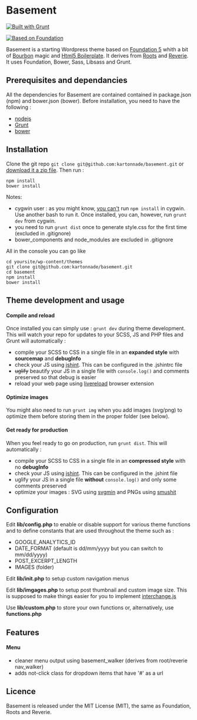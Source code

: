 Basement
========

[![Built with Grunt](https://cdn.gruntjs.com/builtwith.png)](http://gruntjs.com/)

[![Based on Foundation](http://foundation.zurb.com/assets/img/support/goodies/why-the-yeti.svg)](http://foundation.zurb.com/)

Basement is a starting Wordpress theme based on [Foundation 5](http://foundation.zurb.com/) whith a bit of [Bourbon](http://bourbon.io/) magic and [Html5 Boilerplate](http://html5boilerplate.com/).
It derives from [Roots](http://roots.io/) and [Reverie](http://themefortress.com/reverie/).
It uses Foundation, Bower, Sass, Libsass and Grunt.

## Prerequisites and dependancies
All the dependencies for Basement are contained contained in package.json (npm) and bower.json (bower).
Before installation, you need to have the following :
- [nodejs](http://nodejs.org/)
- [Grunt](http://gruntjs.com/)
- [bower](http://bower.io/) 

## Installation
Clone the git repo `git clone git@github.com:kartonnade/basement.git` or [download it a zip file](https://github.com/kartonnade/basement/archive/master.zip).
Then run :
````
npm install
bower install
````
Notes: 
- cygwin user : as you might know, [you can't](https://www.npmjs.org/doc/README.html) run `npm install` in cygwin. Use another bash to run it. Once installed, you can, however, run `grunt dev` from cygwin.
- you need to run `grunt dist` once to generate style.css for the first time (excluded in .gitignore)
- bower_components and node_modules are excluded in .gitignore

All in the console you can go like 
````
cd yoursite/wp-content/themes
git clone git@github.com:kartonnade/basement.git
cd basement
npm install
bower install
````

## Theme development and usage
#### Compile and reload
Once installed you can simply use : `grunt dev` during theme development.
This will watch your repo for updates to your SCSS, JS and PHP files and Grunt will automatically :
- compile your SCSS to CSS in a single file in an **expanded style** with **sourcemap** and **debugInfo**
- check your JS using [jshint](http://www.jshint.com/). This can be configured in the .jshintrc file
- ~~uglify~~ beautify your JS in a single file with `console.log()` and comments preserved so that debug is easier
- reload your web page using [livereload](http://livereload.com/) browser extension

#### Optimize images
You might also need to run `grunt img` when you add images (svg/png) to optimize them before storing them in the proper folder (see below).

#### Get ready for production
When you feel ready to go on production, run `grunt dist`. This will automatically :
- compile your SCSS to CSS in a single file in an **compressed style** with no **debugInfo**
- check your JS using [jshint](http://www.jshint.com/). This can be configured in the .jshint file
- uglify your JS in a single file **without** `console.log()` and only some comments preserved
- optimize your images : SVG using [svgmin](https://github.com/sindresorhus/grunt-svgmin) and PNGs using [smushit](https://github.com/heldr/grunt-smushit)

## Configuration
Edit **lib/config.php** to enable or disable support for various theme functions and to define constants that are used throughout the theme such as :
- GOOGLE_ANALYTICS_ID
- DATE_FORMAT (default is dd/mm/yyyy but you can switch to mm/dd/yyyy)
- POST_EXCERPT_LENGTH
- IMAGES (folder)

Edit **lib/init.php** to setup custom navigation menus 

Edit **lib/imgages.php** to setup post thumbnail and custom image size. This is supposed to make things easier for you to implement [interchange.js](http://foundation.zurb.com/docs/components/interchange.html)

Use **lib/custom.php** to store your own functions or, alternatively, use **functions.php**

## Features

#### Menu
* cleaner menu output using basement_walker (derives from root/reverie nav_walker)
* adds not-click class for dropdown items that have '#' as a url

## Licence
Basement is released under the MIT License (MIT), the same as Foundation, Roots and Reverie.

